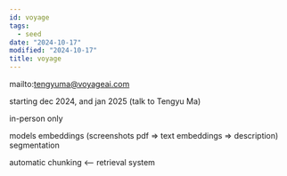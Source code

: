 ```yaml
---
id: voyage
tags:
  - seed
date: "2024-10-17"
modified: "2024-10-17"
title: voyage
---
```


mailto:tengyuma@voyageai.com

starting dec 2024, and jan 2025 (talk to Tengyu Ma)

in-person only

models embeddings (screenshots pdf => text embeddings => description)
segmentation

automatic chunking <-- retrieval system

